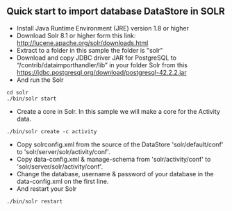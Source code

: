 ## Quick start to import database DataStore in SOLR

* Install Java Runtime Environment (JRE) version 1.8 or higher
* Download Solr 8.1 or higher form this link: http://lucene.apache.org/solr/downloads.html
* Extract to a folder in this sample the folder is "solr"
* Download and copy JDBC driver JAR for PostgreSQL to “/contrib/dataimporthandler/lib” in your folder Solr from this https://jdbc.postgresql.org/download/postgresql-42.2.2.jar 
* And run the Solr
```alpha
cd solr
./bin/solr start

```

* Create a core in Solr. In this sample we will make a core for the Activity data.
```alpha
./bin/solr create -c activity

```
* Copy solrconfig.xml from the source of the DataStore 'solr/default/conf' to 'solr/server/solr/activity/conf'.
* Copy data-config.xml & manage-schema from 'solr/activity/conf'  to 'solr/server/solr/activity/conf'.
* Change the database, username & password of your database in the data-config.xml on the first line. 
* And restart your Solr
```alpha
./bin/solr restart

```